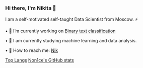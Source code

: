 ### Hi there, I'm Nikita 👋 


I am a self-motivated self-taught Data Scientist from Moscow. ⚡

 •  🔭  I’m currently working on [Binary text classification](https://github.com/Non1ce/Neural-Network-Model#readme)

 
 •  🌱  I am currently studying machine learning and data analysis.
 
 
 •  💬  How to reach me: [Nik](mailto:nik.elenberger@list.ru)
 

 [Top Langs](https://github-readme-stats.vercel.app/api/top-langs/?username=Non1ce&hide=javascript,html)
[Non1ce's GitHub stats](https://github-readme-stats.vercel.app/api?username=Non1ce&show_icons=true&theme=radical)

<!--
**Non1ce/Non1ce** is a ✨ _special_ ✨ repository because its `README.md` (this file) appears on your GitHub profile.

Here are some ideas to get you started:

- 🔭 I’m currently working on ...
- 🌱 I am currently studying machine learning and data analysis.
- 👯 I’m looking to collaborate on ...
- 🤔 I’m looking for help with ...
- 💬 How to reach me: ...
- 📫 How to reach me: ...
- 😄 Pronouns: ...
- ⚡ Fun fact: ...
-->
